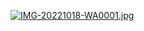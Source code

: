 [![IMG-20221018-WA0001.jpg](https://i.postimg.cc/NFwLx8zK/IMG-20221018-WA0001.jpg)](https://postimg.cc/ftBwzdZs)

